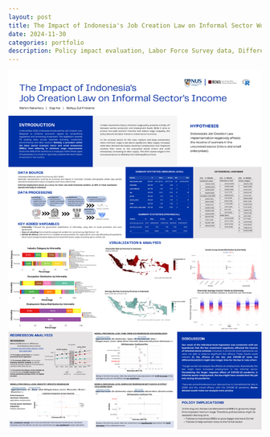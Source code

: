 ```yaml
---
layout: post
title: The Impact of Indonesia's Job Creation Law on Informal Sector Workers
date: 2024-11-30
categories: portfolio
description: Policy impact evaluation, Labor Force Survey data, Difference-in-Difference, R, Group work with Mahiro Nakamaru and Sagi Kei
---
```




![Poster](/public/images/job-creation-law-informal.jpg)
